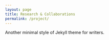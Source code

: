 ```yaml
---
layout: page
title: Research & Collaborations
permalink: /project/
---
```


Another minimal style of Jekyll theme for writers.
